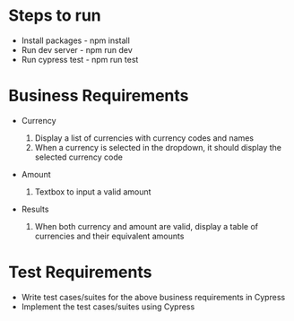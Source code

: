 # Steps to run
- Install packages - npm install
- Run dev server - npm run dev
- Run cypress test - npm run test

# Business Requirements
- Currency 
   1. Display a list of currencies with currency codes and names
   2. When a currency is selected in the dropdown, it should display the selected currency code

- Amount
   1. Textbox to input a valid amount 

- Results
   1. When both currency and amount are valid, display a table of currencies and their equivalent amounts


# Test Requirements
- Write test cases/suites for the above business requirements in Cypress
- Implement the test cases/suites using Cypress
